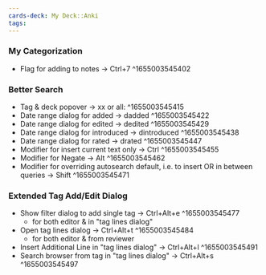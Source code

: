 ```yaml
---
cards-deck: My Deck::Anki
tags: 
---
```


### My Categorization
- Flag for adding to notes → Ctrl+7 ^1655003545402

### Better Search
- Tag & deck popover → xx or all: ^1655003545415
- Date range dialog for added → dadded ^1655003545422
- Date range dialog for edited → dedited ^1655003545429
- Date range dialog for introduced → dintroduced ^1655003545438
- Date range dialog for rated → drated ^1655003545447
- Modifier for insert current text only → Ctrl ^1655003545455
- Modifier for Negate → Alt ^1655003545462
- Modifier for overriding autosearch default, i.e. to insert OR in between queries → Shift ^1655003545471


### Extended Tag Add/Edit Dialog
- Show filter dialog to add single tag → Ctrl+Alt+e ^1655003545477
	- for both editor & in "tag lines dialog"
- Open tag lines dialog → Ctrl+Alt+t ^1655003545484
	- for both editor & from reviewer
- Insert Additional Line in "tag lines dialog" → Ctrl+Alt+l ^1655003545491
- Search browser from tag in "tag lines dialog" → Ctrl+Alt+s ^1655003545497
